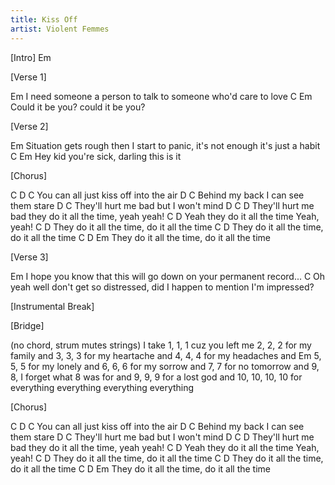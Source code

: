 ```yaml
---
title: Kiss Off
artist: Violent Femmes
---
```


[Intro]
Em


[Verse 1]

  Em
I need someone a person to talk to someone who'd care to love
            C                Em
Could it be you? could it be you?
 
   
[Verse 2]

Em
Situation gets rough then I start to panic, it's not enough it's just a habit
               C                     Em
Hey kid you're sick, darling this is it
   
   
[Chorus]

C                  D                 C
You can all just kiss off into the air
          D                   C
Behind my back I can see them stare
                D               C
They'll hurt me bad but I won't mind
                D                      C           D
They'll hurt me bad they do it all the time, yeah yeah!
                        C           D
Yeah they do it all the time  Yeah, yeah!
                   C                    D
They do it all the time, do it all the time
                   C                    D
They do it all the time, do it all the time
                    C                   D    Em
They do it all the time, do it all the time
   
   
[Verse 3]
   
Em
I hope you know that this will go down on your permanent record...
                                 C
Oh yeah well don't get so distressed, did I happen to mention I'm impressed?
   
   
[Instrumental Break]
   
   
[Bridge]


(no chord, strum mutes strings) 
I take 1, 1, 1 cuz you left me
2, 2, 2 for my family and
3, 3, 3 for my heartache and
4, 4, 4 for my headaches and 
Em
5, 5, 5 for my lonely and
6, 6, 6 for my sorrow and 
7, 7 for no tomorrow and 
9, 8, I forget what 8 was for and 
9, 9, 9 for a lost god and 
10, 10, 10, 10 for everything everything everything everything
   
   
[Chorus]

C                  D                 C
You can all just kiss off into the air
          D                   C
Behind my back I can see them stare
                D               C
They'll hurt me bad but I won't mind
                D                      C           D
They'll hurt me bad they do it all the time, yeah yeah!
                        C           D
Yeah they do it all the time  Yeah, yeah!
                   C                    D
They do it all the time, do it all the time
                   C                    D
They do it all the time, do it all the time
                    C                   D      Em
They do it all the time, do it all the time  
